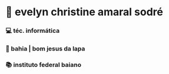 # 🎀 evelyn christine amaral sodré
### 💻 téc. informática
### 🌱 bahia | bom jesus da lapa
### 📚 instituto federal baiano
